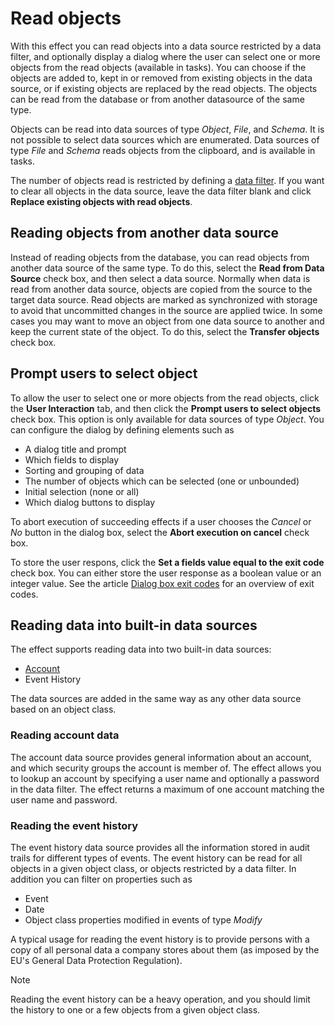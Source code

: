 # Read objects

With this effect you can read objects into a data source restricted by a data filter, and optionally display a dialog where the user can select one or more objects from the read objects (available in tasks). You can choose if the objects are added to, kept in or removed from existing objects in the data source, or if existing objects are replaced by the read objects. The objects can be read from the database or from another datasource of the same type.

Objects can be read into data sources of type *Object*, *File*, and *Schema*. It is not possible to select data sources which are enumerated. Data sources of type *File* and *Schema* reads objects from the clipboard, and is available in tasks.

The number of objects read is restricted by defining a [data filter](../../data-sources/specifying-a-data-filter-for-a-data-source.md). If you want to clear all objects in the data source, leave the data filter blank and click **Replace existing objects with read objects**.

## Reading objects from another data source
Instead of reading objects from the database, you can read objects from another data source of the same type. To do this, select the **Read from Data Source** check box, and then select a data source. Normally when data is read from another data source, objects are copied from the source to the target data source. Read objects are marked as synchronized with storage to avoid that uncommitted changes in the source are applied twice. In some cases you may want to move an object from one data source to another and keep the current state of the object. To do this, select the **Transfer objects** check box.

## Prompt users to select object
To allow the user to select one or more objects from the read objects, click the **User Interaction** tab, and then click the **Prompt users to select objects** check box. This option is only available for data sources of type *Object*. You can configure the dialog by defining elements such as

* A dialog title and prompt
* Which fields to display
* Sorting and grouping of data
* The number of objects which can be selected (one or unbounded)
* Initial selection (none or all)
* Which dialog buttons to display

To abort execution of succeeding effects if a user chooses the *Cancel* or *No* button in the dialog box, select the **Abort execution on cancel** check box.

To store the user respons, click the **Set a fields value equal to the exit code** check box. You can either store the user response as a boolean value or an integer value. See the article [Dialog box exit codes](../../../../../dialog-box-exit-codes.md) for an overview of exit codes.

## Reading data into built-in data sources
The effect supports reading data into two built-in data sources:

* [Account](../../data-sources/the-account-data-source.md)
* Event History

The data sources are added in the same way as any other data source based on an object class.

### Reading account data
The account data source provides general information about an account, and which security groups the account is member of. The effect allows you to lookup an account by specifying a user name and optionally a password in the data filter. The effect returns a maximum of one account matching the user name and password.

### Reading the event history
The event history data source provides all the information stored in audit trails for different types of events. The event history can be read for all objects in a given object class, or objects restricted by a data filter. In addition you can filter on properties such as

* Event
* Date
* Object class properties modified in events of type *Modify*

A typical usage for reading the event history is to provide persons with a copy of all personal data a company stores about them (as imposed by the EU's General Data Protection Regulation). 

> [!NOTE]
> Reading the event history can be a heavy operation, and you should limit the history to one or a few objects from a given object class.
